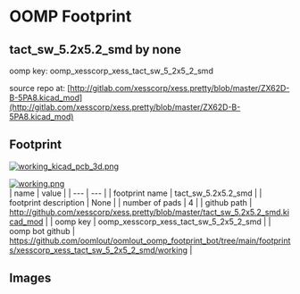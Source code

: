 # OOMP Footprint  
## tact_sw_5.2x5.2_smd  by none  
  
oomp key: oomp_xesscorp_xess_tact_sw_5_2x5_2_smd  
  
source repo at: [http://gitlab.com/xesscorp/xess.pretty/blob/master/ZX62D-B-5PA8.kicad_mod](http://gitlab.com/xesscorp/xess.pretty/blob/master/ZX62D-B-5PA8.kicad_mod)  
## Footprint  
  
[![working_kicad_pcb_3d.png](working_kicad_pcb_3d_600.png)](working_kicad_pcb_3d.png)  
  
[![working.png](working_600.png)](working.png)  
| name | value | 
| --- | --- | 
| footprint name | tact_sw_5.2x5.2_smd | 
| footprint description | None | 
| number of pads | 4 | 
| github path | http://github.com/xesscorp/xess.pretty/blob/master/tact_sw_5.2x5.2_smd.kicad_mod | 
| oomp key | oomp_xesscorp_xess_tact_sw_5_2x5_2_smd | 
| oomp bot github | https://github.com/oomlout/oomlout_oomp_footprint_bot/tree/main/footprints/xesscorp_xess_tact_sw_5_2x5_2_smd/working | 
## Images  

